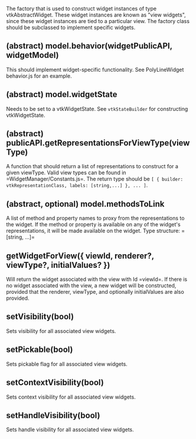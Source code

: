 The factory that is used to construct widget instances of type
vtkAbstractWidget. These widget instances are known as "view widgets", since
these widget instances are tied to a particular view. The factory class should
be subclassed to implement specific widgets.

## (abstract) model.behavior(widgetPublicAPI, widgetModel)

This should implement widget-specific functionality. See PolyLineWidget
behavior.js for an example.

## (abstract) model.widgetState

Needs to be set to a vtkWidgetState. See `vtkStateBuilder` for constructing
vtkWidgetState.

## (abstract) publicAPI.getRepresentationsForViewType(viewType)

A function that should return a list of representations to construct for a
given viewType. Valid view types can be found in =WidgetManager/Constants.js=.
The return type should be `[ { builder: vtkRepresentationClass, labels:
[string,...] }, ... ]`.

## (abstract, optional) model.methodsToLink

A list of method and property names to proxy from the
representations to the widget. If the method or property is available on any of
the widget's representations, it will be made available on the widget. Type
structure: =[string, ...]=

## getWidgetForView({ viewId, renderer?, viewType?, initialValues? })

Will return the widget associated with the view with Id =viewId=. If there is
no widget associated with the view, a new widget will be constructed, provided
that the renderer, viewType, and optionally initialValues are also provided.

## setVisibility(bool)

Sets visibility for all associated view widgets.

## setPickable(bool)

Sets pickable flag for all associated view widgets.

## setContextVisibility(bool)

Sets context visibility for all associated view widgets.

## setHandleVisibility(bool)

Sets handle visibility for all associated view widgets.


